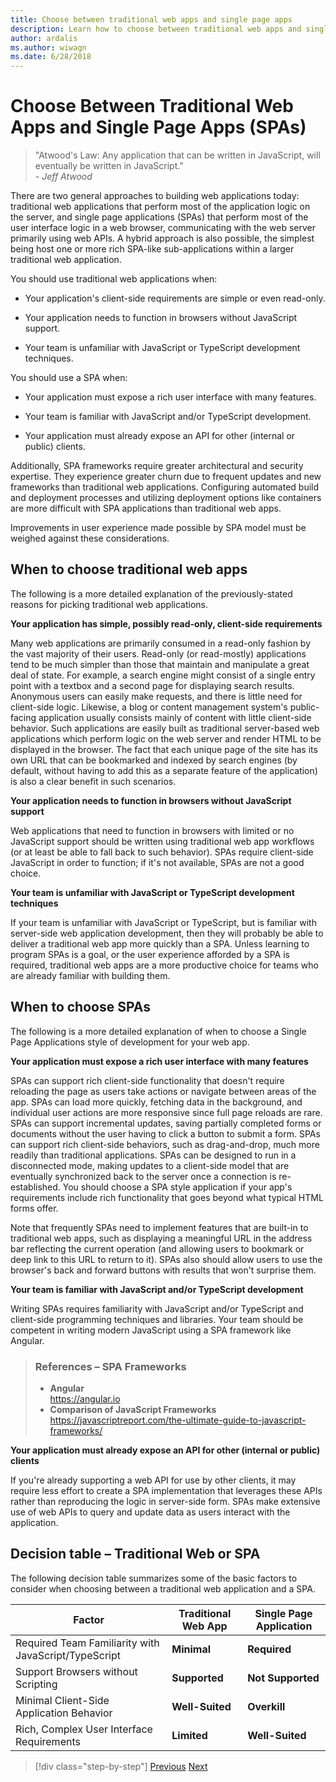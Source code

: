 ```yaml
---
title: Choose between traditional web apps and single page apps
description: Learn how to choose between traditional web apps and single page applications (SPAs) when building web applications.
author: ardalis
ms.author: wiwagn
ms.date: 6/28/2018
---
```


# Choose Between Traditional Web Apps and Single Page Apps (SPAs)

> "Atwood's Law: Any application that can be written in JavaScript, will eventually be written in JavaScript."  
> _\- Jeff Atwood_

There are two general approaches to building web applications today: traditional web applications that perform most of the application logic on the server, and single page applications (SPAs) that perform most of the user interface logic in a web browser, communicating with the web server primarily using web APIs. A hybrid approach is also possible, the simplest being host one or more rich SPA-like sub-applications within a larger traditional web application.

You should use traditional web applications when:

- Your application's client-side requirements are simple or even read-only.

- Your application needs to function in browsers without JavaScript support.

- Your team is unfamiliar with JavaScript or TypeScript development techniques.

You should use a SPA when:

- Your application must expose a rich user interface with many features.

- Your team is familiar with JavaScript and/or TypeScript development.

- Your application must already expose an API for other (internal or public) clients.

Additionally, SPA frameworks require greater architectural and security expertise. They experience greater churn due to frequent updates and new frameworks than traditional web applications. Configuring automated build and deployment processes and utilizing deployment options like containers are more difficult with SPA applications than traditional web apps.

Improvements in user experience made possible by SPA model must be weighed against these considerations.

## When to choose traditional web apps

The following is a more detailed explanation of the previously-stated reasons for picking traditional web applications.

**Your application has simple, possibly read-only, client-side requirements**

Many web applications are primarily consumed in a read-only fashion by the vast majority of their users. Read-only (or read-mostly) applications tend to be much simpler than those that maintain and manipulate a great deal of state. For example, a search engine might consist of a single entry point with a textbox and a second page for displaying search results. Anonymous users can easily make requests, and there is little need for client-side logic. Likewise, a blog or content management system's public-facing application usually consists mainly of content with little client-side behavior. Such applications are easily built as traditional server-based web applications which perform logic on the web server and render HTML to be displayed in the browser. The fact that each unique page of the site has its own URL that can be bookmarked and indexed by search engines (by default, without having to add this as a separate feature of the application) is also a clear benefit in such scenarios.

**Your application needs to function in browsers without JavaScript support**

Web applications that need to function in browsers with limited or no JavaScript support should be written using traditional web app workflows (or at least be able to fall back to such behavior). SPAs require client-side JavaScript in order to function; if it's not available, SPAs are not a good choice.

**Your team is unfamiliar with JavaScript or TypeScript development techniques**

If your team is unfamiliar with JavaScript or TypeScript, but is familiar with server-side web application development, then they will probably be able to deliver a traditional web app more quickly than a SPA. Unless learning to program SPAs is a goal, or the user experience afforded by a SPA is required, traditional web apps are a more productive choice for teams who are already familiar with building them.

## When to choose SPAs

The following is a more detailed explanation of when to choose a Single Page Applications style of development for your web app.

**Your application must expose a rich user interface with many features**

SPAs can support rich client-side functionality that doesn't require reloading the page as users take actions or navigate between areas of the app. SPAs can load more quickly, fetching data in the background, and individual user actions are more responsive since full page reloads are rare. SPAs can support incremental updates, saving partially completed forms or documents without the user having to click a button to submit a form. SPAs can support rich client-side behaviors, such as drag-and-drop, much more readily than traditional applications. SPAs can be designed to run in a disconnected mode, making updates to a client-side model that are eventually synchronized back to the server once a connection is re-established. You should choose a SPA style application if your app's requirements include rich functionality that goes beyond what typical HTML forms offer.

Note that frequently SPAs need to implement features that are built-in to traditional web apps, such as displaying a meaningful URL in the address bar reflecting the current operation (and allowing users to bookmark or deep link to this URL to return to it). SPAs also should allow users to use the browser's back and forward buttons with results that won't surprise them.

**Your team is familiar with JavaScript and/or TypeScript development**

Writing SPAs requires familiarity with JavaScript and/or TypeScript and client-side programming techniques and libraries. Your team should be competent in writing modern JavaScript using a SPA framework like Angular.

> ### References – SPA Frameworks
>
> - **Angular**  
>   <https://angular.io>
> - **Comparison of JavaScript Frameworks**  
>   <https://javascriptreport.com/the-ultimate-guide-to-javascript-frameworks/>

**Your application must already expose an API for other (internal or public) clients**

If you're already supporting a web API for use by other clients, it may require less effort to create a SPA implementation that leverages these APIs rather than reproducing the logic in server-side form. SPAs make extensive use of web APIs to query and update data as users interact with the application.

## Decision table – Traditional Web or SPA

The following decision table summarizes some of the basic factors to consider when choosing between a traditional web application and a SPA.

| **Factor**                                           | **Traditional Web App** | **Single Page Application** |
| ---------------------------------------------------- | ----------------------- | --------------------------- |
| Required Team Familiarity with JavaScript/TypeScript | **Minimal**             | **Required**                |
| Support Browsers without Scripting                   | **Supported**           | **Not Supported**           |
| Minimal Client-Side Application Behavior             | **Well-Suited**         | **Overkill**                |
| Rich, Complex User Interface Requirements            | **Limited**             | **Well-Suited**             |

>[!div class="step-by-step"]
[Previous](modern-web-applications-characteristics.md)
[Next](architectural-principles.md)
